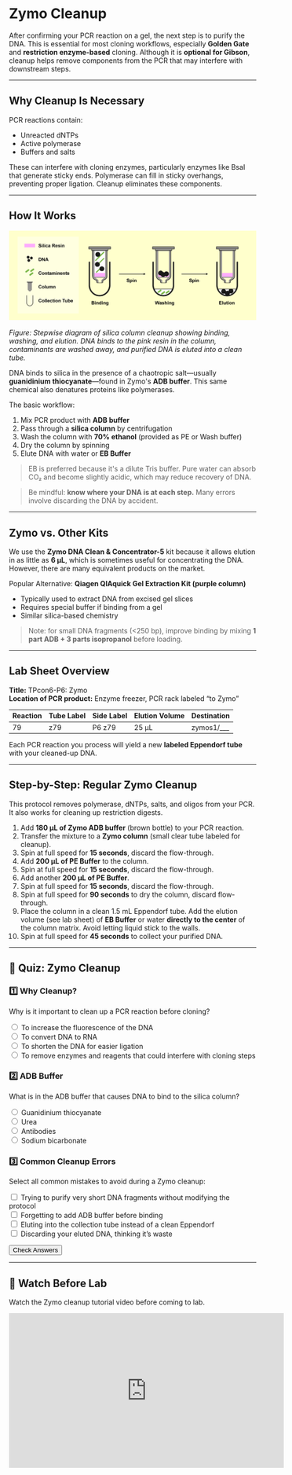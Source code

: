 # Zymo Cleanup

After confirming your PCR reaction on a gel, the next step is to purify the DNA. This is essential for most cloning workflows, especially **Golden Gate** and **restriction enzyme-based** cloning. Although it is **optional for Gibson**, cleanup helps remove components from the PCR that may interfere with downstream steps.

---

## Why Cleanup Is Necessary

PCR reactions contain:

- Unreacted dNTPs
- Active polymerase
- Buffers and salts

These can interfere with cloning enzymes, particularly enzymes like BsaI that generate sticky ends. Polymerase can fill in sticky overhangs, preventing proper ligation. Cleanup eliminates these components.

---

## How It Works

![A schematic showing silica column DNA purification. In the binding step, DNA and contaminants are shown entering the column and contacting a pink silica resin. After spinning, contaminants are washed away and DNA remains bound. A second spin after ethanol wash further clears the column. In the final elution step, DNA is released from the resin into the collection tube. A legend shows icons representing silica resin (pink), DNA (black dots), contaminants (green bars), column, and collection tube.](../images/zymo_cleanup_steps.png)

*Figure: Stepwise diagram of silica column cleanup showing binding, washing, and elution. DNA binds to the pink resin in the column, contaminants are washed away, and purified DNA is eluted into a clean tube.*

DNA binds to silica in the presence of a chaotropic salt—usually **guanidinium thiocyanate**—found in Zymo's **ADB buffer**. This same chemical also denatures proteins like polymerases.

The basic workflow:

1. Mix PCR product with **ADB buffer**
2. Pass through a **silica column** by centrifugation
3. Wash the column with **70% ethanol** (provided as PE or Wash buffer)
4. Dry the column by spinning
5. Elute DNA with water or **EB Buffer**

> EB is preferred because it's a dilute Tris buffer. Pure water can absorb CO₂ and become slightly acidic, which may reduce recovery of DNA.

> Be mindful: **know where your DNA is at each step.** Many errors involve discarding the DNA by accident.

---

## Zymo vs. Other Kits

We use the **Zymo DNA Clean & Concentrator-5** kit because it allows elution in as little as **6 µL**, which is sometimes useful for concentrating the DNA. However, there are many equivalent products on the market.

Popular Alternative: **Qiagen QIAquick Gel Extraction Kit (purple column)**  

- Typically used to extract DNA from excised gel slices  
- Requires special buffer if binding from a gel  
- Similar silica-based chemistry

> Note: for small DNA fragments (<250 bp), improve binding by mixing **1 part ADB + 3 parts isopropanol** before loading.

---

## Lab Sheet Overview

**Title:** TPcon6-P6: Zymo  
**Location of PCR product:** Enzyme freezer, PCR rack labeled “to Zymo”

| Reaction | Tube Label | Side Label | Elution Volume | Destination      |
|----------|------------|------------|----------------|------------------|
| 79       | z79        | P6 z79     | 25 µL          | zymos1/___       |

Each PCR reaction you process will yield a new **labeled Eppendorf tube** with your cleaned-up DNA.

---

## Step-by-Step: Regular Zymo Cleanup

This protocol removes polymerase, dNTPs, salts, and oligos from your PCR. It also works for cleaning up restriction digests.

1. Add **180 µL of Zymo ADB buffer** (brown bottle) to your PCR reaction.
2. Transfer the mixture to a **Zymo column** (small clear tube labeled for cleanup).
3. Spin at full speed for **15 seconds**, discard the flow-through.
4. Add **200 µL of PE Buffer** to the column.
5. Spin at full speed for **15 seconds**, discard the flow-through.
6. Add another **200 µL of PE Buffer**.
7. Spin at full speed for **15 seconds**, discard the flow-through.
8. Spin at full speed for **90 seconds** to dry the column, discard flow-through.
9. Place the column in a clean 1.5 mL Eppendorf tube. Add the elution volume (see lab sheet) of **EB Buffer** or water **directly to the center** of the column matrix. Avoid letting liquid stick to the walls.  
10. Spin at full speed for **45 seconds** to collect your purified DNA.

---

## 🧪 Quiz: Zymo Cleanup

<form id="cleanup_quiz_form">
  <h3>1️⃣ Why Cleanup?</h3>
  <p>Why is it important to clean up a PCR reaction before cloning?</p>
  <label><input type="radio" name="q1" value="a"> To increase the fluorescence of the DNA</label><br>
  <label><input type="radio" name="q1" value="b"> To convert DNA to RNA</label><br>
  <label><input type="radio" name="q1" value="c"> To shorten the DNA for easier ligation</label><br>
  <label><input type="radio" name="q1" value="d"> To remove enzymes and reagents that could interfere with cloning steps</label><br>
  <p id="cleanup_res_q1"></p>

  <h3>2️⃣ ADB Buffer</h3>
  <p>What is in the ADB buffer that causes DNA to bind to the silica column?</p>
  <label><input type="radio" name="q2" value="a"> Guanidinium thiocyanate</label><br>
  <label><input type="radio" name="q2" value="b"> Urea</label><br>
  <label><input type="radio" name="q2" value="c"> Antibodies</label><br>
  <label><input type="radio" name="q2" value="d"> Sodium bicarbonate</label><br>
  <p id="cleanup_res_q2"></p>

  <h3>3️⃣ Common Cleanup Errors</h3>
  <p>Select all common mistakes to avoid during a Zymo cleanup:</p>
  <label><input type="checkbox" name="q3" value="a"> Trying to purify very short DNA fragments without modifying the protocol</label><br>
  <label><input type="checkbox" name="q3" value="b"> Forgetting to add ADB buffer before binding</label><br>
  <label><input type="checkbox" name="q3" value="c"> Eluting into the collection tube instead of a clean Eppendorf</label><br>
  <label><input type="checkbox" name="q3" value="d"> Discarding your eluted DNA, thinking it’s waste</label><br>
  <p id="cleanup_res_q3"></p>

  <button type="button" id="cleanup_submit_btn">Check Answers</button>
</form>

<script>
  document.getElementById("cleanup_submit_btn").addEventListener("click", function () {
    const answers = {
      q1: "d",
      q2: "a"
    };

    ["q1", "q2"].forEach(function (q) {
      const selected = document.querySelector(`input[name="${q}"]:checked`);
      const result = document.getElementById(`cleanup_res_${q}`);
      if (selected && selected.value === answers[q]) {
        result.innerHTML = "✅ Correct!";
        if (typeof progressManager !== "undefined") {
          progressManager.addCompletion(`cleanup_${q}`, "correct");
        }
      } else {
        result.innerHTML = "❌ Try again.";
      }
    });

    const checkboxes = document.querySelectorAll('input[name="q3"]:checked');
    const selectedVals = Array.from(checkboxes).map(cb => cb.value).sort().join("");
    const correctVals = ["a", "b", "c", "d"].sort().join("");
    const result3 = document.getElementById("cleanup_res_q3");
    if (selectedVals === correctVals) {
      result3.innerHTML = "✅ Correct!";
      if (typeof progressManager !== "undefined") {
        progressManager.addCompletion("cleanup_q3", "correct");
      }
    } else {
      result3.innerHTML = "❌ Try again.";
    }
  });
</script>

----

## 🎥 Watch Before Lab

Watch the Zymo cleanup tutorial video before coming to lab.

<iframe width="560" height="315" src="https://www.youtube.com/embed/gKHO0HHPsXg" frameborder="0" allowfullscreen></iframe>
